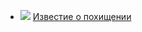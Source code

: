 * ![](/books/thriller/Габриэль%20Гарсия%20Маркес/Известие%20о%20похищении.jpg) [Известие о похищении](/books/thriller/Габриэль%20Гарсия%20Маркес/Известие%20о%20похищении)